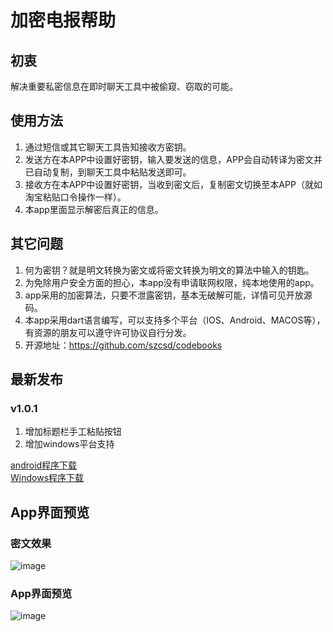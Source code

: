 # 加密电报帮助
## 初衷  
解决重要私密信息在即时聊天工具中被偷窥、窃取的可能。  
## 使用方法
1. 通过短信或其它聊天工具告知接收方密钥。
2. 发送方在本APP中设置好密钥，输入要发送的信息，APP会自动转译为密文并已自动复制，到聊天工具中粘贴发送即可。
3. 接收方在本APP中设置好密钥，当收到密文后，复制密文切换至本APP（就如淘宝粘贴口令操作一样）。
4. 本app里面显示解密后真正的信息。
## 其它问题
1. 何为密钥？就是明文转换为密文或将密文转换为明文的算法中输入的钥匙。
2. 为免除用户安全方面的担心，本app没有申请联网权限，纯本地使用的app。
3. app采用的加密算法，只要不泄露密钥，基本无破解可能，详情可见开放源码。
4. 本app采用dart语言编写，可以支持多个平台（IOS、Android、MACOS等），有资源的朋友可以遵守许可协议自行分发。
4. 开源地址：https://github.com/szcsd/codebooks
## 最新发布
### v1.0.1
1. 增加标题栏手工粘贴按钮
2. 增加windows平台支持  

[android程序下载](https://github.com/szcsd/codebooks/releases/download/v1.0.1/app.apk)  
[Windows程序下载](https://github.com/szcsd/codebooks/releases/download/v1.0.1/codebooks.rar)
## App界面预览
### 密文效果
![image](https://github.com/szcsd/codebooks/blob/master/assets/img/preview1.jpg?raw=true)
### App界面预览
![image](https://github.com/szcsd/codebooks/blob/master/assets/img/preview2.jpg?raw=true)